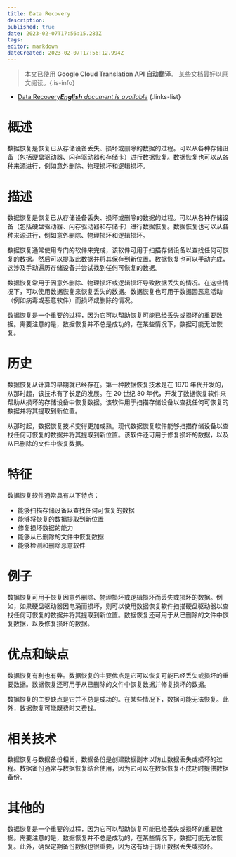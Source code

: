 ```yaml
---
title: Data Recovery
description: 
published: true
date: 2023-02-07T17:56:15.283Z
tags: 
editor: markdown
dateCreated: 2023-02-07T17:56:12.994Z
---
```


> 本文已使用 **Google Cloud Translation API 自动翻译**。
某些文档最好以原文阅读。{.is-info}



- [Data Recovery***English** document is available*](/en/Knowledge-base/Dictionary/data-recovery)
{.links-list}


# 概述
数据恢复是恢复已从存储设备丢失、损坏或删除的数据的过程。可以从各种存储设备（包括硬盘驱动器、闪存驱动器和存储卡）进行数据恢复。数据恢复也可以从各种来源进行，例如意外删除、物理损坏和逻辑损坏。

# 描述
数据恢复是恢复已从存储设备丢失、损坏或删除的数据的过程。可以从各种存储设备（包括硬盘驱动器、闪存驱动器和存储卡）进行数据恢复。数据恢复也可以从各种来源进行，例如意外删除、物理损坏和逻辑损坏。

数据恢复通常使用专门的软件来完成，该软件可用于扫描存储设备以查找任何可恢复的数据。然后可以提取此数据并将其保存到新位置。数据恢复也可以手动完成，这涉及手动遍历存储设备并尝试找到任何可恢复的数据。

数据恢复常用于因意外删除、物理损坏或逻辑损坏导致数据丢失的情况。在这些情况下，可以使用数据恢复来恢复丢失的数据。数据恢复也可用于数据因恶意活动（例如病毒或恶意软件）而损坏或删除的情况。

数据恢复是一个重要的过程，因为它可以帮助恢复可能已经丢失或损坏的重要数据。需要注意的是，数据恢复并不总是成功的，在某些情况下，数据可能无法恢复。

# 历史
数据恢复从计算的早期就已经存在。第一种数据恢复技术是在 1970 年代开发的，从那时起，该技术有了长足的发展。在 20 世纪 80 年代，开发了数据恢复软件来帮助从损坏的存储设备中恢复数据。该软件用于扫描存储设备以查找任何可恢复的数据并将其提取到新位置。

从那时起，数据恢复技术变得更加成熟。现代数据恢复软件能够扫描存储设备以查找任何可恢复的数据并将其提取到新位置。该软件还可用于修复损坏的数据，以及从已删除的文件中恢复数据。

# 特征
数据恢复软件通常具有以下特点：

- 能够扫描存储设备以查找任何可恢复的数据
- 能够将恢复的数据提取到新位置
- 修复损坏数据的能力
- 能够从已删除的文件中恢复数据
- 能够检测和删除恶意软件

# 例子
数据恢复可用于恢复因意外删除、物理损坏或逻辑损坏而丢失或损坏的数据。例如，如果硬盘驱动器因电涌而损坏，则可以使用数据恢复软件扫描硬盘驱动器以查找任何可恢复的数据并将其提取到新位置。数据恢复还可用于从已删除的文件中恢复数据，以及修复损坏的数据。

# 优点和缺点
数据恢复有利也有弊。数据恢复的主要优点是它可以恢复可能已经丢失或损坏的重要数据。数据恢复还可用于从已删除的文件中恢复数据并修复损坏的数据。

数据恢复的主要缺点是它并不总是成功的。在某些情况下，数据可能无法恢复。此外，数据恢复可能既费时又费钱。

# 相关技术
数据恢复与数据备份相关，数据备份是创建数据副本以防止数据丢失或损坏的过程。数据备份通常与数据恢复结合使用，因为它可以在数据恢复不成功时提供数据备份。

# 其他的
数据恢复是一个重要的过程，因为它可以帮助恢复可能已经丢失或损坏的重要数据。需要注意的是，数据恢复并不总是成功的，在某些情况下，数据可能无法恢复。此外，确保定期备份数据也很重要，因为这有助于防止数据丢失或损坏。